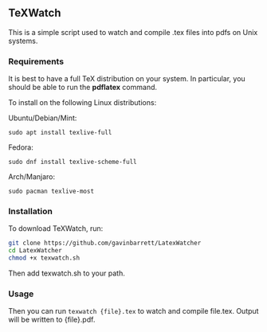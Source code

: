 ## TeXWatch

This is a simple script used to watch and compile .tex files into pdfs on Unix systems.

### **Requirements**

It is best to have a full TeX distribution on your system. In particular, you should be able to run the **pdflatex** command.

To install on the following Linux distributions:

Ubuntu/Debian/Mint: 

`sudo apt install texlive-full`

Fedora: 

`sudo dnf install texlive-scheme-full`

Arch/Manjaro:

`sudo pacman texlive-most`

### **Installation**

To download TeXWatch, run:
```bash
git clone https://github.com/gavinbarrett/LatexWatcher
cd LatexWatcher
chmod +x texwatch.sh
```

Then add texwatch.sh to your path.

### **Usage**

Then you can run `texwatch {file}.tex` to watch and compile file.tex. Output will be written to {file}.pdf.
